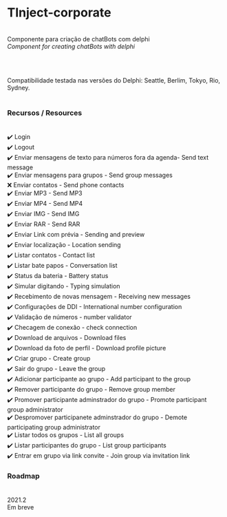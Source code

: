 # TInject-corporate
<br>
Componente para criação de chatBots com delphi<br>
<i>Component for creating chatBots with delphi</i>

<br></br>

Compatibilidade testada nas versões do Delphi: Seattle, Berlim, Tokyo, Rio, Sydney.<br></br>

### Recursos / Resources<br><br>
✔️  Login<br>
✔️  Logout<br>
✔️  Enviar mensagens de texto para números fora da agenda- Send text message<br>
✔️  Enviar mensagens para grupos - Send group messages<br>
❌  Enviar contatos - Send phone contacts<br>
✔️  Enviar MP3 - Send MP3<br>
✔️  Enviar MP4 - Send MP4<br>
✔️  Enviar IMG - Send IMG<br>
✔️  Enviar RAR - Send RAR<br>
✔️  Enviar Link com prévia - Sending and preview<br>
✔️  Enviar localização - Location sending<br>
✔️  Listar contatos - Contact list<br>
✔️  Listar bate papos - Conversation list<br>
✔️  Status da bateria - Battery status<br>
✔️  Simular digitando - Typing simulation<br>
✔️  Recebimento de novas mensagem - Receiving new messages<br>
✔️  Configurações de DDI - International number configuration<br>
✔️  Validação de números - number validator<br>
✔️  Checagem de conexão - check connection<br>
✔️  Download de arquivos - Download files<br>
✔️  Download da foto de perfil - Download profile picture<br>
✔️  Criar grupo - Create group<br>
✔️  Sair do grupo - Leave the group<br>
✔️  Adicionar participante ao grupo - Add participant to the group<br>
✔️  Remover participante do grupo - Remove group member<br>
✔️  Promover participante adminstrador do grupo - Promote participant group administrator<br>
✔️  Despromover participanete adminstrador do grupo - Demote participating group administrator<br>
✔️  Listar todos os grupos - List all groups<br>
✔️  Listar participantes do grupo - List group participants<br>
✔️  Entrar em grupo via link convite - Join group via invitation link<br>

### Roadmap<br><br>
2021.2<br>
Em breve
